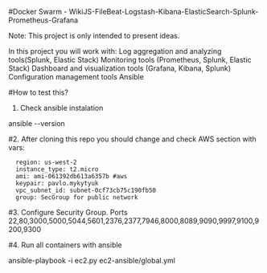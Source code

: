 #Docker Swarm - WikiJS-FileBeat-Logstash-Kibana-ElasticSearch-Splunk-Prometheus-Grafana

Note: This project is only intended to present ideas.

In this project you will work with:
Log aggregation and analyzing tools(Splunk, Elastic Stack)
Monitoring tools (Prometheus, Splunk, Elastic Stack)
Dashboard and visualization tools (Grafana, Kibana, Splunk)
Configuration management tools Ansible

#How to test this?
1. Check ansible instalation

ansible --version

#2. After cloning this repo you should change and check AWS section with vars:
 
      region: us-west-2
      instance_type: t2.micro
      ami: ami-061392db613a6357b #aws
      keypair: pavlo.mykytyuk
      vpc_subnet_id: subnet-0cf73cb75c190fb50
      group: SecGroup for public network
 
#3. Configure Security Group.
Ports 22,80,3000,5000,5044,5601,2376,2377,7946,8000,8089,9090,9997,9100,9200,9300

#4. Run all containers with ansible

ansible-playbook -i ec2.py  ec2-ansible/global.yml


